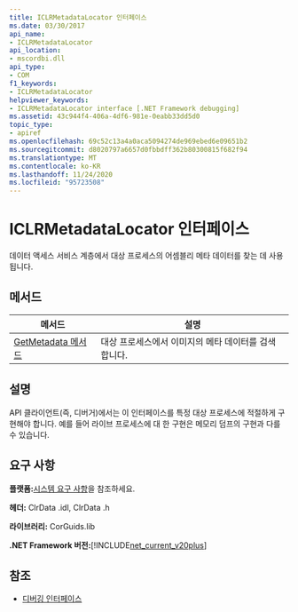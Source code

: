 ```yaml
---
title: ICLRMetadataLocator 인터페이스
ms.date: 03/30/2017
api_name:
- ICLRMetadataLocator
api_location:
- mscordbi.dll
api_type:
- COM
f1_keywords:
- ICLRMetadataLocator
helpviewer_keywords:
- ICLRMetadataLocator interface [.NET Framework debugging]
ms.assetid: 43c944f4-406a-4df6-981e-0eabb33dd5d0
topic_type:
- apiref
ms.openlocfilehash: 69c52c13a4a0aca5094274de969ebed6e09651b2
ms.sourcegitcommit: d8020797a6657d0fbbdff362b80300815f682f94
ms.translationtype: MT
ms.contentlocale: ko-KR
ms.lasthandoff: 11/24/2020
ms.locfileid: "95723508"
---
```

# <a name="iclrmetadatalocator-interface"></a>ICLRMetadataLocator 인터페이스

데이터 액세스 서비스 계층에서 대상 프로세스의 어셈블리 메타 데이터를 찾는 데 사용 됩니다.  
  
## <a name="methods"></a>메서드  
  
|메서드|설명|  
|------------|-----------------|  
|[GetMetadata 메서드](iclrmetadatalocator-getmetadata-method.md)|대상 프로세스에서 이미지의 메타 데이터를 검색 합니다.|  
  
## <a name="remarks"></a>설명  

 API 클라이언트(즉, 디버거)에서는 이 인터페이스를 특정 대상 프로세스에 적절하게 구현해야 합니다. 예를 들어 라이브 프로세스에 대 한 구현은 메모리 덤프의 구현과 다를 수 있습니다.  
  
## <a name="requirements"></a>요구 사항  

 **플랫폼:**[시스템 요구 사항](../../get-started/system-requirements.md)을 참조하세요.  
  
 **헤더:** ClrData .idl, ClrData .h  
  
 **라이브러리:** CorGuids.lib  
  
 **.NET Framework 버전:**[!INCLUDE[net_current_v20plus](../../../../includes/net-current-v20plus-md.md)]  
  
## <a name="see-also"></a>참조

- [디버깅 인터페이스](debugging-interfaces.md)
